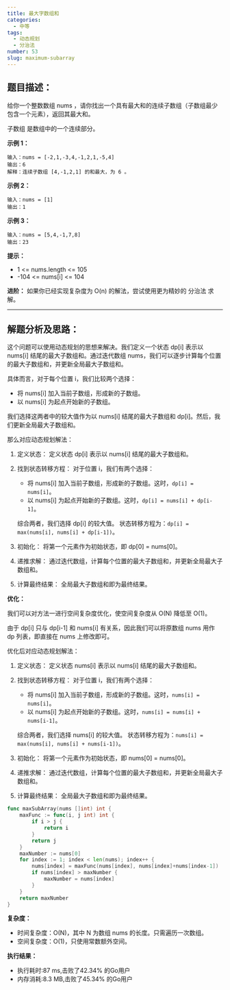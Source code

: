 ```yaml
---
title: 最大字数组和
categories:
  - 中等
tags:
  - 动态规划
  - 分治法
number: 53
slug: maximum-subarray
---
```


## 题目描述：

给你一个整数数组 nums ，请你找出一个具有最大和的连续子数组（子数组最少包含一个元素），返回其最大和。

子数组 是数组中的一个连续部分。

**示例 1：**
```
输入：nums = [-2,1,-3,4,-1,2,1,-5,4]
输出：6
解释：连续子数组 [4,-1,2,1] 的和最大，为 6 。
```

**示例 2：**
```
输入：nums = [1]
输出：1
```

**示例 3：**
```
输入：nums = [5,4,-1,7,8]
输出：23
```

**提示：**
- 1 <= nums.length <= 105 
- -104 <= nums[i] <= 104

**进阶：**
如果你已经实现复杂度为 O(n) 的解法，尝试使用更为精妙的 分治法 求解。

---
## 解题分析及思路：

这个问题可以使用动态规划的思想来解决。我们定义一个状态 dp[i] 表示以 nums[i] 结尾的最大子数组和。通过迭代数组 nums，我们可以逐步计算每个位置的最大子数组和，并更新全局最大子数组和。

具体而言，对于每个位置 i，我们比较两个选择：
- 将 nums[i] 加入当前子数组，形成新的子数组。
- 以 nums[i] 为起点开始新的子数组。

我们选择这两者中的较大值作为以 nums[i] 结尾的最大子数组和 dp[i]。然后，我们更新全局最大子数组和。

那么对应动态规划解法：

1. 定义状态： 定义状态 dp[i] 表示以 nums[i] 结尾的最大子数组和。

2. 找到状态转移方程： 对于位置 i，我们有两个选择：
   - 将 nums[i] 加入当前子数组，形成新的子数组。这时，`dp[i] = nums[i]`。
   - 以 nums[i] 为起点开始新的子数组。这时，`dp[i] = nums[i] + dp[i-1]`。
   
   综合两者，我们选择 dp[i] 的较大值。 状态转移方程为：`dp[i] = max(nums[i], nums[i] + dp[i-1])`。

3. 初始化： 将第一个元素作为初始状态，即 dp[0] = nums[0]。

4. 递推求解： 通过迭代数组，计算每个位置的最大子数组和，并更新全局最大子数组和。

5. 计算最终结果： 全局最大子数组和即为最终结果。

**优化：**

我们可以对方法一进行空间复杂度优化，使空间复杂度从 O(N) 降低至 O(1)。

由于 dp[i] 只与 dp[i-1] 和 nums[i] 有关系，因此我们可以将原数组 nums 用作 dp 列表，即直接在 nums 上修改即可。

优化后对应动态规划解法：

1. 定义状态： 定义状态 nums[i] 表示以 nums[i] 结尾的最大子数组和。

2. 找到状态转移方程： 对于位置 i，我们有两个选择：
   - 将 nums[i] 加入当前子数组，形成新的子数组。这时，`nums[i] = nums[i]`。
   - 以 nums[i] 为起点开始新的子数组。这时，`nums[i] = nums[i] + nums[i-1]`。

   综合两者，我们选择 nums[i] 的较大值。 状态转移方程为：`nums[i] = max(nums[i], nums[i] + nums[i-1])`。

3. 初始化： 将第一个元素作为初始状态，即 nums[0] = nums[0]。

4. 递推求解： 通过迭代数组，计算每个位置的最大子数组和，并更新全局最大子数组和。

5. 计算最终结果： 全局最大子数组和即为最终结果。

```go
func maxSubArray(nums []int) int {
	maxFunc := func(i, j int) int {
		if i > j {
			return i
		}
		return j
	}
	maxNumber := nums[0]
	for index := 1; index < len(nums); index++ {
		nums[index] = maxFunc(nums[index], nums[index]+nums[index-1])
		if nums[index] > maxNumber {
			maxNumber = nums[index]
		}
	}
	return maxNumber
}
```

**复杂度：**

- 时间复杂度：O(N)，其中 N 为数组 nums 的长度。只需遍历一次数组。 
- 空间复杂度：O(1)，只使用常数额外空间。


**执行结果：**

- 执行耗时:87 ms,击败了42.34% 的Go用户
- 内存消耗:8.3 MB,击败了45.34% 的Go用户
